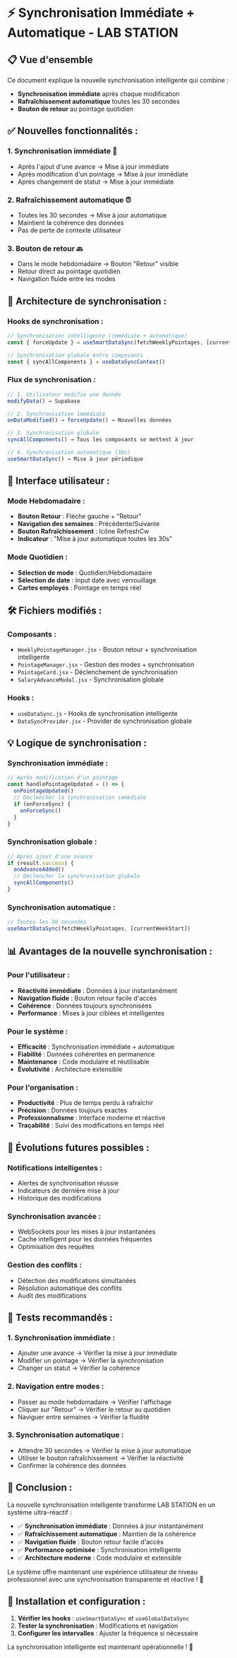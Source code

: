 # ⚡ Synchronisation Immédiate + Automatique - LAB STATION

## 📋 Vue d'ensemble

Ce document explique la nouvelle synchronisation intelligente qui combine :
- **Synchronisation immédiate** après chaque modification
- **Rafraîchissement automatique** toutes les 30 secondes
- **Bouton de retour** au pointage quotidien

## ✅ **Nouvelles fonctionnalités :**

### 1. **Synchronisation immédiate** 🚀
- Après l'ajout d'une avance → Mise à jour immédiate
- Après modification d'un pointage → Mise à jour immédiate
- Après changement de statut → Mise à jour immédiate

### 2. **Rafraîchissement automatique** ⏰
- Toutes les 30 secondes → Mise à jour automatique
- Maintient la cohérence des données
- Pas de perte de contexte utilisateur

### 3. **Bouton de retour** 🔙
- Dans le mode hebdomadaire → Bouton "Retour" visible
- Retour direct au pointage quotidien
- Navigation fluide entre les modes

## 🔧 **Architecture de synchronisation :**

### **Hooks de synchronisation :**
```javascript
// Synchronisation intelligente (immédiate + automatique)
const { forceUpdate } = useSmartDataSync(fetchWeeklyPointages, [currentWeekStart])

// Synchronisation globale entre composants
const { syncAllComponents } = useDataSyncContext()
```

### **Flux de synchronisation :**
```javascript
// 1. Utilisateur modifie une donnée
modifyData() → Supabase

// 2. Synchronisation immédiate
onDataModified() → forceUpdate() → Nouvelles données

// 3. Synchronisation globale
syncAllComponents() → Tous les composants se mettent à jour

// 4. Synchronisation automatique (30s)
useSmartDataSync() → Mise à jour périodique
```

## 📱 **Interface utilisateur :**

### **Mode Hebdomadaire :**
- **Bouton Retour** : Flèche gauche + "Retour"
- **Navigation des semaines** : Précédente/Suivante
- **Bouton Rafraîchissement** : Icône RefreshCw
- **Indicateur** : "Mise à jour automatique toutes les 30s"

### **Mode Quotidien :**
- **Sélection de mode** : Quotidien/Hebdomadaire
- **Sélection de date** : Input date avec verrouillage
- **Cartes employés** : Pointage en temps réel

## 🛠️ **Fichiers modifiés :**

### **Composants :**
- `WeeklyPointageManager.jsx` - Bouton retour + synchronisation intelligente
- `PointageManager.jsx` - Gestion des modes + synchronisation
- `PointageCard.jsx` - Déclenchement de synchronisation
- `SalaryAdvanceModal.jsx` - Synchronisation globale

### **Hooks :**
- `useDataSync.js` - Hooks de synchronisation intelligente
- `DataSyncProvider.jsx` - Provider de synchronisation globale

## 💡 **Logique de synchronisation :**

### **Synchronisation immédiate :**
```javascript
// Après modification d'un pointage
const handlePointageUpdated = () => {
  onPointageUpdated()
  // Déclencher la synchronisation immédiate
  if (onForceSync) {
    onForceSync()
  }
}
```

### **Synchronisation globale :**
```javascript
// Après ajout d'une avance
if (result.success) {
  onAdvanceAdded()
  // Déclencher la synchronisation globale
  syncAllComponents()
}
```

### **Synchronisation automatique :**
```javascript
// Toutes les 30 secondes
useSmartDataSync(fetchWeeklyPointages, [currentWeekStart])
```

## 📊 **Avantages de la nouvelle synchronisation :**

### **Pour l'utilisateur :**
- **Réactivité immédiate** : Données à jour instantanément
- **Navigation fluide** : Bouton retour facile d'accès
- **Cohérence** : Données toujours synchronisées
- **Performance** : Mises à jour ciblées et intelligentes

### **Pour le système :**
- **Efficacité** : Synchronisation immédiate + automatique
- **Fiabilité** : Données cohérentes en permanence
- **Maintenance** : Code modulaire et réutilisable
- **Évolutivité** : Architecture extensible

### **Pour l'organisation :**
- **Productivité** : Plus de temps perdu à rafraîchir
- **Précision** : Données toujours exactes
- **Professionnalisme** : Interface moderne et réactive
- **Traçabilité** : Suivi des modifications en temps réel

## 🔮 **Évolutions futures possibles :**

### **Notifications intelligentes :**
- Alertes de synchronisation réussie
- Indicateurs de dernière mise à jour
- Historique des modifications

### **Synchronisation avancée :**
- WebSockets pour les mises à jour instantanées
- Cache intelligent pour les données fréquentes
- Optimisation des requêtes

### **Gestion des conflits :**
- Détection des modifications simultanées
- Résolution automatique des conflits
- Audit des modifications

## 📝 **Tests recommandés :**

### **1. Synchronisation immédiate :**
- Ajouter une avance → Vérifier la mise à jour immédiate
- Modifier un pointage → Vérifier la synchronisation
- Changer un statut → Vérifier la cohérence

### **2. Navigation entre modes :**
- Passer au mode hebdomadaire → Vérifier l'affichage
- Cliquer sur "Retour" → Vérifier le retour au quotidien
- Naviguer entre semaines → Vérifier la fluidité

### **3. Synchronisation automatique :**
- Attendre 30 secondes → Vérifier la mise à jour automatique
- Utiliser le bouton rafraîchissement → Vérifier la réactivité
- Confirmer la cohérence des données

## 🚀 **Conclusion :**

La nouvelle synchronisation intelligente transforme LAB STATION en un système ultra-réactif :

- ✅ **Synchronisation immédiate** : Données à jour instantanément
- ✅ **Rafraîchissement automatique** : Maintien de la cohérence
- ✅ **Navigation fluide** : Bouton retour facile d'accès
- ✅ **Performance optimisée** : Synchronisation intelligente
- ✅ **Architecture moderne** : Code modulaire et extensible

Le système offre maintenant une expérience utilisateur de niveau professionnel avec une synchronisation transparente et réactive ! 🎯

## 🔧 **Installation et configuration :**

1. **Vérifier les hooks** : `useSmartDataSync` et `useGlobalDataSync`
2. **Tester la synchronisation** : Modifications et navigation
3. **Configurer les intervalles** : Ajuster la fréquence si nécessaire

La synchronisation intelligente est maintenant opérationnelle ! 🎉
